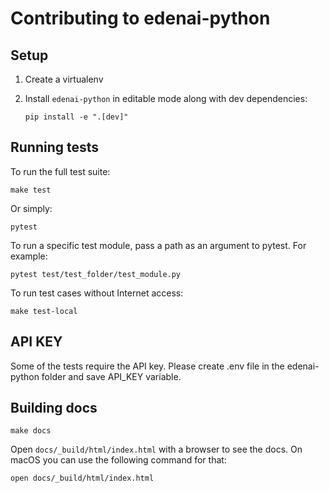 # Contributing to edenai-python

## Setup
1.  Create a virtualenv
2.  Install `edenai-python` in editable mode along with dev dependencies:

        pip install -e ".[dev]"

## Running tests
To run the full test suite:

    make test

Or simply:

    pytest

To run a specific test module, pass a path as an argument to pytest.
For example:

    pytest test/test_folder/test_module.py
    
To run test cases without Internet access:

    make test-local
    
## API KEY
Some of the tests require the API key. Please create .env file in the edenai-python folder and save API_KEY variable.
    
    
## Building docs

    make docs

Open `docs/_build/html/index.html` with a browser to see the docs. On macOS you 
can use the following command for that:

    open docs/_build/html/index.html


